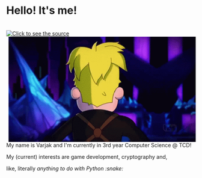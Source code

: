 # Hello! It's me!
<div align="left">
	<br>
	<a href="https://github.com/sindresorhus/css-in-readme-like-wat/blame/main/header.svg">
		<img src="header.svg" width="800" height="400" alt="Click to see the source">
	</a>
	<br>
</div>
<img align="right" width="498" height="280" src="https://github.com/varjakw/varjakw/blob/main/final-space-kiss-face.gif">
<p align="left">My name is Varjak and I'm currently in 3rd year Computer Science @ TCD!</p>
<p align="left">My (current) interests are game development, cryptography and,</p>
<p align="left">like, literally <i>anything<i> to do with Python :snake:</p>









